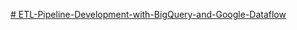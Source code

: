 [# ETL-Pipeline-Development-with-BigQuery-and-Google-Dataflow](https://public.tableau.com/views/MinnesotaDepartmentofTransportation_17103493863460/Dashboard?:language=pt-BR&:sid=&:display_count=n&:origin=viz_share_link)
